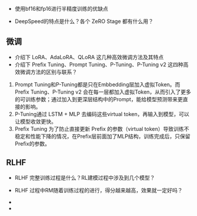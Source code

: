 



- 使用bf16和fp16进行半精度训练的优缺点

- DeepSpeed的特点是什么？各个 ZeRO Stage 都有什么用？



## 微调

- 介绍下 LoRA、AdaLoRA、QLoRA 这几种高效微调方法及其特点
- 介绍下 Prefix Tuning、Prompt Tuning、P-Tuning、P-Tuning v2 这四种高效微调方法的区别与联系？

1. Prompt Tuning和P-Tuning都是只在Embbedding层加入虚拟Token。而 Prefix Tuning、P-Tuning v2 会在每一层都加入虚拟Token，从而引入了更多的可训练参数；通过加入到更深层结构中的Prompt，能给模型预测带来更直接的影响。
2. P-Tuning通过 LSTM + MLP 去编码这些virtual token，再输入到模型，可以让模型收敛更快。
3. Prefix Tuning 为了防止直接更新 Prefix 的参数（virtual token）导致训练不稳定和性能下降的情况，在Prefix层前面加了MLP结构，训练完成后，只保留Prefix的参数。





## RLHF

- RLHF 完整训练过程是什么？RL建模过程中涉及到几个模型？
- RLHF 过程中RM随着训练过程的进行，得分越来越高，效果就一定好吗？

- 

- 
